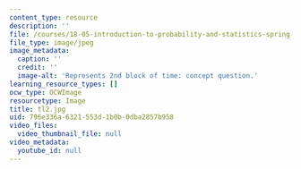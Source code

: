 ```yaml
---
content_type: resource
description: ''
file: /courses/18-05-introduction-to-probability-and-statistics-spring-2014/796e336a6321553d1b0b0dba2857b958_tl2.jpg
file_type: image/jpeg
image_metadata:
  caption: ''
  credit: ''
  image-alt: 'Represents 2nd block of time: concept question.'
learning_resource_types: []
ocw_type: OCWImage
resourcetype: Image
title: tl2.jpg
uid: 796e336a-6321-553d-1b0b-0dba2857b958
video_files:
  video_thumbnail_file: null
video_metadata:
  youtube_id: null
---
```

